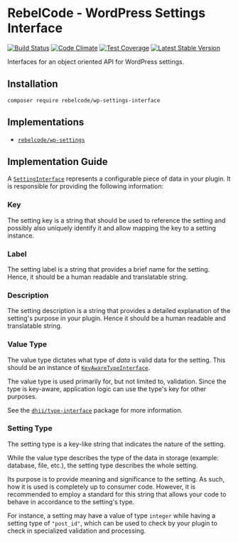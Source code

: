 # RebelCode - WordPress Settings Interface

[![Build Status](https://travis-ci.org/rebelcode/wp-settings-interface.svg?branch=master)](https://travis-ci.org/rebelcode/wp-settings-interface)
[![Code Climate](https://codeclimate.com/github/rebelcode/wp-settings-interface/badges/gpa.svg)](https://codeclimate.com/github/rebelcode/wp-settings-interface)
[![Test Coverage](https://codeclimate.com/github/rebelcode/wp-settings-interface/badges/coverage.svg)](https://codeclimate.com/github/rebelcode/wp-settings-interface/coverage)
[![Latest Stable Version](https://poser.pugx.org/rebelcode/wp-settings-interface/version)](https://packagist.org/packages/rebelcode/wp-settings-interface)

Interfaces for an object oriented API for WordPress settings.

## Installation

```
composer require rebelcode/wp-settings-interface
```

## Implementations

* [`rebelcode/wp-settings`]

## Implementation Guide

A [`SettingInterface`] represents a configurable piece of data in your plugin.
It is responsible for providing the following information:

### Key

The setting key is a string that should be used to reference the setting and possibly also uniquely identify it and allow mapping the key to a setting instance.

### Label

The setting label is a string that provides a brief name for the setting.
Hence, it should be a human readable and translatable string.

### Description

The setting description is a string that provides a detailed explanation of the setting's purpose in your plugin.
Hence it should be a human readable and translatable string.

### Value Type

The value type dictates what type of _data_ is valid data for the setting.
This should be an instance of [`KeyAwareTypeInterface`].

The value type is used primarily for, but not limited to, validation.
Since the type is key-aware, application logic can use the type's key for other purposes.

See the [`dhii/type-interface`] package for more information.

### Setting Type

The setting type is a key-like string that indicates the nature of the setting.

While the value type describes the type of the data in storage (example: database, file, etc.),
the setting type describes the whole setting.

Its purpose is to provide meaning and significance to the setting. As such, how it is used is completely up to consumer code.
However, it is recommended to employ a standard for this string that allows your code to behave in accordance to the setting's type.

For instance, a setting may have a value of type `integer` while having a setting type of `"post_id"`,
which can be used to check by your plugin to check in specialized validation and processing.

[`SettingInterface`]: src/SettingInterface.php
[`rebelcode/wp-settings`]: https://github.com/RebelCode/wp-settings
[`dhii/type-interface`]: https://github.com/Dhii/type-interface
[`KeyAwareTypeInterface`]: https://github.com/Dhii/type-interface/blob/task/initial-interfaces/src/KeyAwareTypeInterface.php

